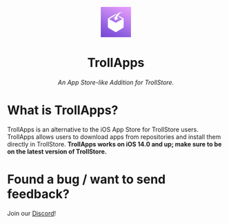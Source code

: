 <p align="center">
    <img src="/TrollApps/TrollApps/Assets.xcassets/AppIcon.appiconset/1024.png" alt="Logo" width="70" height="70"></img>
</p>

<h1 align="center">TrollApps</h1>
<h6 align="center">An App Store-like Addition for TrollStore.</h6>

# What is TrollApps?
TrollApps is an alternative to the iOS App Store for TrollStore users. TrollApps allows users to download apps from repositories and install them directly in TrollStore. **TrollApps works on iOS 14.0 and up; make sure to be on the latest version of TrollStore.**

# Found a bug / want to send feedback? 
<p>Join our <a href="https://discord.gg/PrF6XqpGgX">Discord</a>!</p>


